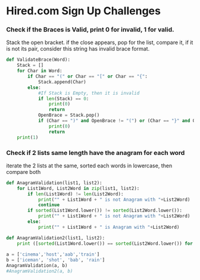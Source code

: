 # Hired.com Sign Up Challenges

### Check if the Braces is Valid, print 0 for invalid, 1 for valid.
Stack the open bracket. if the close appears, pop for the list, compare it, if it is not its pair, consider this string has invalid brace format.
```python
def ValidateBrace(Word):
    Stack = []
    for Char in Word:
        if Char == "(" or Char == "[" or Char == "{":
            Stack.append(Char)
        else:
            #If Stack is Empty, then it is invalid
            if len(Stack) == 0:
                print(0)
                return
            OpenBrace = Stack.pop()
            if (Char == ")" and OpenBrace != "(") or (Char == "}" and OpenBrace != "{") or (Char == "]" and OpenBrace != "[") :
                print(0)
                return
    print(1)

```
### Check if 2 lists same length have the anagram for each word
iterate the 2 lists at the same, sorted each words in lowercase, then compare both
```python
def AnagramValidation(list1, list2):
    for List1Word, List2Word in zip(list1, list2):
        if len(List1Word) != len(List2Word):
            print("" + List1Word + " is not Anagram with "+List2Word)
            continue
        if sorted(List1Word.lower()) != sorted(List2Word.lower()):
            print("" + List1Word + " is not Anagram with "+List2Word)
        else:
            print("" + List1Word + " is Anagram with "+List2Word)

def AnagramValidation2(list1, list2):
    print ([sorted(List1Word.lower()) == sorted(List2Word.lower()) for List1Word, List2Word in zip(list1, list2)])
    
a = ['cinema','host','aab','train']
b = ['iceman', 'shot', 'bab', 'rain']
AnagramValidation(a, b)
#AnagramValidation2(a, b)

```
